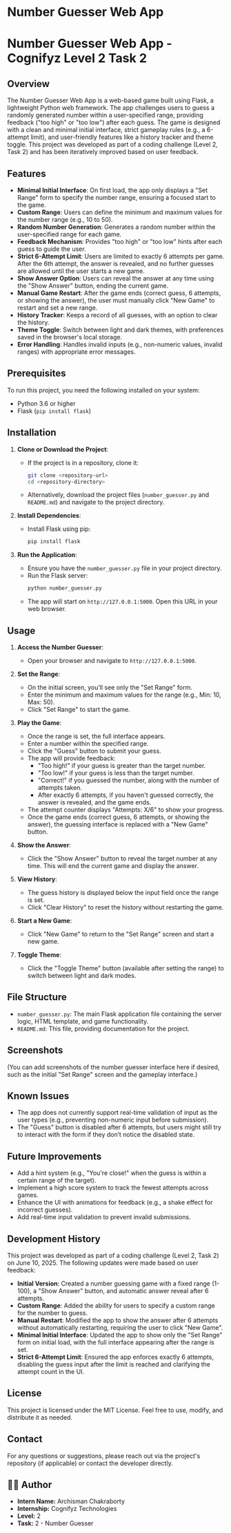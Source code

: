 # Number Guesser Web App

# Number Guesser Web App - Cognifyz Level 2 Task 2

## Overview
The Number Guesser Web App is a web-based game built using Flask, a lightweight Python web framework. The app challenges users to guess a randomly generated number within a user-specified range, providing feedback ("too high" or "too low") after each guess. The game is designed with a clean and minimal initial interface, strict gameplay rules (e.g., a 6-attempt limit), and user-friendly features like a history tracker and theme toggle. This project was developed as part of a coding challenge (Level 2, Task 2) and has been iteratively improved based on user feedback.

## Features
- **Minimal Initial Interface**: On first load, the app only displays a "Set Range" form to specify the number range, ensuring a focused start to the game.
- **Custom Range**: Users can define the minimum and maximum values for the number range (e.g., 10 to 50).
- **Random Number Generation**: Generates a random number within the user-specified range for each game.
- **Feedback Mechanism**: Provides "too high" or "too low" hints after each guess to guide the user.
- **Strict 6-Attempt Limit**: Users are limited to exactly 6 attempts per game. After the 6th attempt, the answer is revealed, and no further guesses are allowed until the user starts a new game.
- **Show Answer Option**: Users can reveal the answer at any time using the "Show Answer" button, ending the current game.
- **Manual Game Restart**: After the game ends (correct guess, 6 attempts, or showing the answer), the user must manually click "New Game" to restart and set a new range.
- **History Tracker**: Keeps a record of all guesses, with an option to clear the history.
- **Theme Toggle**: Switch between light and dark themes, with preferences saved in the browser's local storage.
- **Error Handling**: Handles invalid inputs (e.g., non-numeric values, invalid ranges) with appropriate error messages.

## Prerequisites
To run this project, you need the following installed on your system:
- Python 3.6 or higher
- Flask (`pip install flask`)

## Installation
1. **Clone or Download the Project**:
   - If the project is in a repository, clone it:
     ```bash
     git clone <repository-url>
     cd <repository-directory>
     ```
   - Alternatively, download the project files (`number_guesser.py` and `README.md`) and navigate to the project directory.

2. **Install Dependencies**:
   - Install Flask using pip:
     ```bash
     pip install flask
     ```

3. **Run the Application**:
   - Ensure you have the `number_guesser.py` file in your project directory.
   - Run the Flask server:
     ```bash
     python number_guesser.py
     ```
   - The app will start on `http://127.0.0.1:5000`. Open this URL in your web browser.

## Usage
1. **Access the Number Guesser**:
   - Open your browser and navigate to `http://127.0.0.1:5000`.

2. **Set the Range**:
   - On the initial screen, you’ll see only the "Set Range" form.
   - Enter the minimum and maximum values for the range (e.g., Min: 10, Max: 50).
   - Click "Set Range" to start the game.

3. **Play the Game**:
   - Once the range is set, the full interface appears.
   - Enter a number within the specified range.
   - Click the "Guess" button to submit your guess.
   - The app will provide feedback:
     - "Too high!" if your guess is greater than the target number.
     - "Too low!" if your guess is less than the target number.
     - "Correct!" if you guessed the number, along with the number of attempts taken.
     - After exactly 6 attempts, if you haven't guessed correctly, the answer is revealed, and the game ends.
   - The attempt counter displays "Attempts: X/6" to show your progress.
   - Once the game ends (correct guess, 6 attempts, or showing the answer), the guessing interface is replaced with a "New Game" button.

4. **Show the Answer**:
   - Click the "Show Answer" button to reveal the target number at any time. This will end the current game and display the answer.

5. **View History**:
   - The guess history is displayed below the input field once the range is set.
   - Click "Clear History" to reset the history without restarting the game.

6. **Start a New Game**:
   - Click "New Game" to return to the "Set Range" screen and start a new game.

7. **Toggle Theme**:
   - Click the "Toggle Theme" button (available after setting the range) to switch between light and dark modes.

## File Structure
- `number_guesser.py`: The main Flask application file containing the server logic, HTML template, and game functionality.
- `README.md`: This file, providing documentation for the project.

## Screenshots
(You can add screenshots of the number guesser interface here if desired, such as the initial "Set Range" screen and the gameplay interface.)

## Known Issues
- The app does not currently support real-time validation of input as the user types (e.g., preventing non-numeric input before submission).
- The "Guess" button is disabled after 6 attempts, but users might still try to interact with the form if they don’t notice the disabled state.

## Future Improvements
- Add a hint system (e.g., "You're close!" when the guess is within a certain range of the target).
- Implement a high score system to track the fewest attempts across games.
- Enhance the UI with animations for feedback (e.g., a shake effect for incorrect guesses).
- Add real-time input validation to prevent invalid submissions.

## Development History
This project was developed as part of a coding challenge (Level 2, Task 2) on June 10, 2025. The following updates were made based on user feedback:
- **Initial Version**: Created a number guessing game with a fixed range (1-100), a "Show Answer" button, and automatic answer reveal after 6 attempts.
- **Custom Range**: Added the ability for users to specify a custom range for the number to guess.
- **Manual Restart**: Modified the app to show the answer after 6 attempts without automatically restarting, requiring the user to click "New Game".
- **Minimal Initial Interface**: Updated the app to show only the "Set Range" form on initial load, with the full interface appearing after the range is set.
- **Strict 6-Attempt Limit**: Ensured the app enforces exactly 6 attempts, disabling the guess input after the limit is reached and clarifying the attempt count in the UI.

## License
This project is licensed under the MIT License. Feel free to use, modify, and distribute it as needed.

## Contact
For any questions or suggestions, please reach out via the project's repository (if applicable) or contact the developer directly.

## 👨‍💻 Author

- **Intern Name:** Archisman Chakraborty  
- **Internship:** Cognifyz Technologies  
- **Level:** 2  
- **Task:** 2 - Number Guesser
